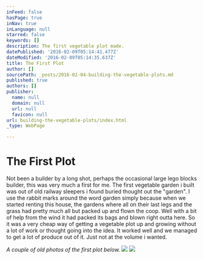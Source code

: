 ```yaml
---
inFeed: false
hasPage: true
inNav: true
inLanguage: null
starred: false
keywords: []
description: The first vegetable plot made.
datePublished: '2016-02-09T05:14:41.477Z'
dateModified: '2016-02-09T05:14:35.637Z'
title: The First Plot
author: []
sourcePath: _posts/2016-02-04-building-the-vegetable-plots.md
published: true
authors: []
publisher:
  name: null
  domain: null
  url: null
  favicon: null
url: building-the-vegetable-plots/index.html
_type: WebPage

---
```

# The First Plot

Not been a builder by a long shot, perhaps the occasional large lego blocks builder, this was very much a first for me. The first vegetable garden i built was out of old railway sleepers i found buried thought out the "garden". I use the rabbit marks around the word garden simply because when we started renting this house, the gardens where all on their last legs and the grass had pretty much all but packed up and flown the coop. Well with a bit of help from the wind it had packed its bags and blown right outta here.  So it was a very cheap way of getting a vegetable plot up and growing without a lot of work or thought going into the idea. It worked well and we managed to get a lot of produce out of it. Just not at the volume i wanted. 

_A couple of old photos of the first plot below._
![](https://the-grid-user-content.s3-us-west-2.amazonaws.com/ce3a5c42-4026-4a51-a4b2-ef6e4d8a8b59.JPG)
![](https://the-grid-user-content.s3-us-west-2.amazonaws.com/ebcbed37-a909-4cc8-8e43-33e7a80323ae.JPG)
